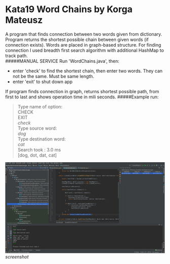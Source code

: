 # Kata19 Word Chains by Korga Mateusz
A program that finds connection between two words given from dictionary.
Program returns the shortest possible chain between given words (if connection exists). Words are placed in graph-based structure. 
For finding connection I used breadth first search algorithm with additional HashMap to track path.
<br/>
#####MANUAL SERVICE 
Run 'WordChains.java', then:
* enter 'check' to find the shortest chain, then enter two words. They can not be the same. Must be same length.
* enter 'exit' to shut down app

If program finds connection in graph, returns shortest possible path, from first to last and shows operation time in mili seconds.
#####Example run:
>Type name of option:
><br/>CHECK
><br/>EXIT
><br/>*check*
><br/>Type source word:
><br/>*dog*
><br/>Type destination word:
><br/>*cat*
><br/>Search took : 3.0 ms
><br/>[dog, dot, dat, cat]


![Alt text](screenshot.jpg?raw=true "screenshot")
*screenshot*
